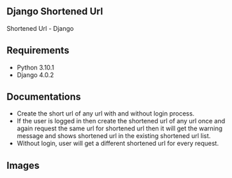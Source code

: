 ## Django Shortened Url
Shortened Url - Django

## Requirements
- Python 3.10.1
- Django 4.0.2

## Documentations
- Create the short url of any url with and without login process.
- If the user is logged in then create the shortened url of any url once and again request the same url for shortened url then it will get the warning message and shows shortened url in the existing shortened url list.
- Without login, user will get a different shortened url for every request.

## Images
